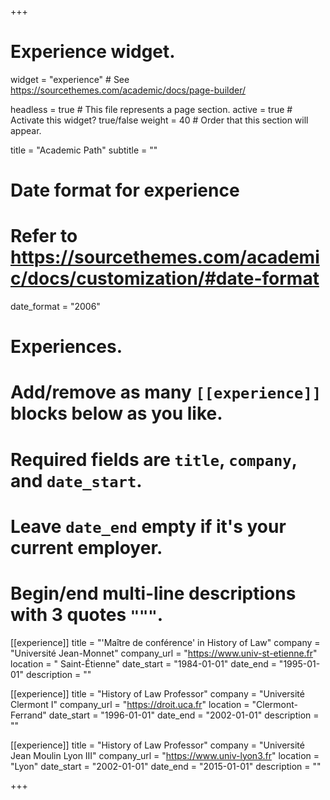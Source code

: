 +++
# Experience widget.

widget = "experience"  # See https://sourcethemes.com/academic/docs/page-builder/

headless = true  # This file represents a page section.
active = true  # Activate this widget? true/false
weight = 40  # Order that this section will appear.

title = "Academic Path"
subtitle = ""

# Date format for experience
#   Refer to https://sourcethemes.com/academic/docs/customization/#date-format

date_format = "2006"

# Experiences.
#   Add/remove as many `[[experience]]` blocks below as you like.
#   Required fields are `title`, `company`, and `date_start`.
#   Leave `date_end` empty if it's your current employer.
#   Begin/end multi-line descriptions with 3 quotes `"""`.

[[experience]]
  title = "'Maître de conférence' in History of Law"
  company = "Université Jean-Monnet"
  company_url = "https://www.univ-st-etienne.fr"
  location = " Saint-Étienne"
  date_start = "1984-01-01"
  date_end = "1995-01-01"
  description = ""
  
[[experience]]
  title = "History of Law Professor"
  company = "Université Clermont I"
  company_url = "https://droit.uca.fr"
  location = "Clermont-Ferrand"
  date_start = "1996-01-01"
  date_end = "2002-01-01"
  description = ""

[[experience]]
  title = "History of Law Professor"
  company = "Université Jean Moulin Lyon III"
  company_url = "https://www.univ-lyon3.fr"
  location = "Lyon"
  date_start = "2002-01-01"
  date_end = "2015-01-01"
  description = ""

+++